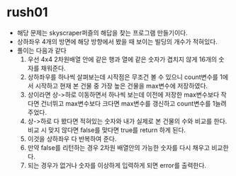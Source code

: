 rush01
=
- 해당 문제는 skyscraper퍼즐의 해답을 찾는 프로그램 만들기이다.
- 상하좌우 4개의 방면에 해당 방향에서 봤을 때 보이는 빌딩의 개수가 적혀있다.
- 풀이는 다음과 같다
  1. 우선 4x4 2차원배열 안에 같은 행과 열에 같은 숫자가 겹치지 않게 16개의 숫자를 채워준다.
  2. 상하좌우를 하나씩 살펴보는데 시작점은 무조건 볼 수 있으니 count변수를 1에서 시작하고 현재 본 건물 중 가장 높은 건물을 max변수에 저장하였다.
  3. 상이라면 상->하로 이동하면서 하나씩 보는데 이전에 저장한 max변수보다 작다면 건너뛰고 max변수보다 크다면 max변수를 갱신하고 count변수를 1늘려주었다.
  4. 상->하로 다 봤다면 적혀있는 숫자와 내가 실제로 본 건물의 수와 비교를 한다. 비교 시 맞지 않다면 false를 맞다면 true를 return 하게 된다.
  5. 이것을 상하좌우 다 반복하여 준다.
  6. 만약 false를 리턴하는 경우 2차원 배열안의 가능한 숫자를 다시 채우고 비교한다.
  7. 되는 경우가 없거나 숫자를 이상하게 입력하게 되면 error를 출력한다.
